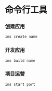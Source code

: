 # 命令行工具

### 创建应用
```ts
ims create name
```

### 开发应用
```ts
ims build name
```

### 项目运营
```ts
ims start port
```



